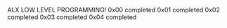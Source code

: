 ALX LOW LEVEL PROGRAMMING!
0x00 completed
0x01 completed
0x02 completed
0x03 completed
0x04 completed
